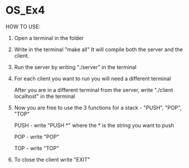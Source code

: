 # OS_Ex4

HOW TO USE:

1. Open a terminal in the folder
2. Write in the terminal "make all"
    It will compile both the server and the client.
3. Run the server by writing "./server" in the terminal
4. For each client you want to run you will need a different terminal

    After you are in a different terminal from the server,
    write "./client localhost" in the terminal
5. Now you are free to use the 3 functions for a stack - "PUSH", "POP", "TOP"

    PUSH - write "PUSH *" where the * is the string you want to push

    POP -  write "POP"

    TOP - write "TOP"
6. To close the client write "EXIT"
